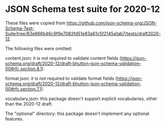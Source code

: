 # JSON Schema test suite for 2020-12

These files were copied from
https://github.com/json-schema-org/JSON-Schema-Test-Suite/tree/83e866b46c9f9e7082fd51e83a61c5f2145a1ab7/tests/draft2020-12.

The following files were omitted:

content.json: it is not required to validate content fields
(https://json-schema.org/draft/2020-12/draft-bhutton-json-schema-validation-00#rfc.section.8.1).

format.json: it is not required to validate format fields (https://json-schema.org/draft/2020-12/draft-bhutton-json-schema-validation-00#rfc.section.7.1). 

vocabulary.json: this package doesn't support explicit vocabularies, other than the 2020-12 draft.

The "optional" directory: this package doesn't implement any optional features.
